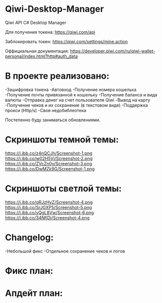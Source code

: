 # Qiwi-Desktop-Manager
Qiwi API C# Desktop Manager

Для получения токена:
https://qiwi.com/api

Заблокировать токен:
https://qiwi.com/settings/mine.action

Оффициальная документация:
https://developer.qiwi.com/ru/qiwi-wallet-personal/index.html?http#auth_data

# В проекте реализовано: 

-Зашифровка токена
-Автовход
-Получение номера кошелька
-Получение почты привязанной к кошельку
-Получение баланса и вида валюты
-Отправка денег на счет пользователя Qiwi
-Вывод на карту
-Получение чеков и их сохранение (в текстовом виде)
-Поддержка прокси (Http/s)
-Своя недобиблеотека

Постепенно буду заниматься обновлениями.

# Скриншоты темной темы:
https://i.ibb.co/z4nQCJh/Screenshot-1.png
https://i.ibb.co/w02H5Vj/Screenshot-2.png
https://i.ibb.co/ZVcZn0v/Screenshot-3.png
https://i.ibb.co/DwMZk9G/Screenshot-1.png

# Скриншоты светлой темы:
https://i.ibb.co/qRJzHvZ/Screenshot-4.png
https://i.ibb.co/SrJGXP5/Screenshot-5.png
https://i.ibb.co/yQgL8Vw/Screenshot-6.png
https://i.ibb.co/34NfjDj/Screenshot-4.png

# Changelog:
-Небольшой фикс
-Отдельное сохранение чеков и логов

# Фикс план:

# Апдейт план:

